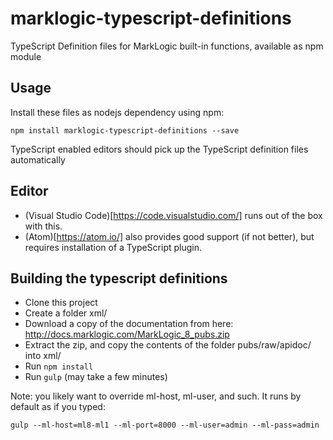 # marklogic-typescript-definitions
TypeScript Definition files for MarkLogic built-in functions, available as npm module

## Usage

Install these files as nodejs dependency using npm:

```
npm install marklogic-typescript-definitions --save
```

TypeScript enabled editors should pick up the TypeScript definition files automatically

## Editor

- (Visual Studio Code)[https://code.visualstudio.com/] runs out of the box with this.
- (Atom)[https://atom.io/] also provides good support (if not better), but requires installation of a TypeScript plugin.

## Building the typescript definitions

- Clone this project
- Create a folder xml/
- Download a copy of the documentation from here: http://docs.marklogic.com/MarkLogic_8_pubs.zip
- Extract the zip, and copy the contents of the folder pubs/raw/apidoc/ into xml/ 
- Run `npm install`
- Run `gulp` (may take a few minutes)

Note: you likely want to override ml-host, ml-user, and such. It runs by default as if you typed:

```
gulp --ml-host=ml8-ml1 --ml-port=8000 --ml-user=admin --ml-pass=admin
```
